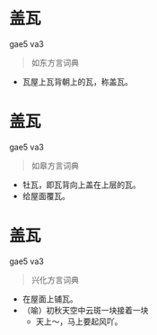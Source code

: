 # 盖瓦
gae5 va3
> 如东方言词典
- 瓦屋上瓦背朝上的瓦，称盖瓦。

# 盖瓦
gae5 va3
> 如皋方言词典
- 牡瓦，即瓦背向上盖在上层的瓦。
- 给屋面覆瓦。

# 盖瓦
gae5 va3
> 兴化方言词典
- 在屋面上铺瓦。
- （喻）初秋天空中云斑一块接着一块
  - 天上～，马上要起风吖。
